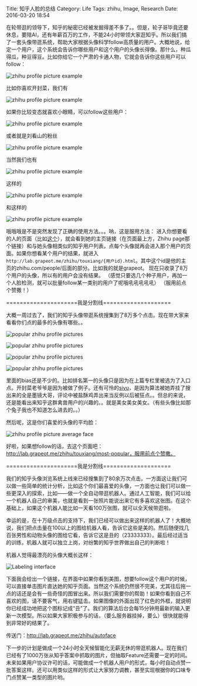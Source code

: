 Title: 知乎人脸的总结
Category: Life
Tags: zhihu, Image, Research
Date: 2016-03-20 18:54

在轮带逛的领导下，知乎的秘密已经被发掘得差不多了。。但是，轮子哥毕竟还要休息，要陪AI，还有年薪百万的工作，不能24小时带领大家逛知乎。所以我们搞了一套头像带逛系统，帮助大家根据头像科学follow高质量的用户。大概地说，给定一个用户，这个系统会告诉你哪些用户和这个用户的头像长得像。那什么，种瓜得瓜，种豆得豆。比如你给它一个严肃的卡通人物，它就会告诉你这些用户可以follow：

![zhihu profile picture example](/images/zhihu-face-example-1.png)

比如你喜欢开封菜，我们有

![zhihu profile picture example](/images/zhihu-face-example-2.png)

如果你比较变态就喜欢小眼睛，可以follow这些用户：

![zhihu profile picture example](/images/zhihu-face-example-3.png)

或者就是刘看山的粉丝

![zhihu profile picture example](/images/zhihu-face-example-4.png)

当然我们也有

![zhihu profile picture example](/images/zhihu-face-example-5.png)

这样的

![zhihu profile picture example](/images/zhihu-face-example-6.png)

和这样的

![zhihu profile picture example](/images/zhihu-face-example-7.png)

哦哦哦是不是突然发现了正确的使用方法。。。呐，这是服用方法：
进入你想要看的人的页面（比如[这个](http://lab.grapeot.me/zhihu/touxiang/simpleprison.html)），就会看到她的主页链接（在页面最上方，Zhihu page那个链接）和与她头像相类似的知乎用户列表。点每个头像就再会进入那个用户的页面。如果你想看某个用户的结果，就进入`http://lab.grapeot.me/zhihu/touxiang/{用户id}.html`。其中这个id是他的主页的zhihu.com/people/后面的部分。比如我的就是grapeot。
现在只收录了8万个用户的头像，所以有的用户会没有结果。
（感觉只要选几个种子用户，再加一个人脸检测，就可以批量follow某一类别的用户了呢哦吼吼吼吼吼）
（服用前点个赞撒！）

=====================我是分割线====================

大概一周过去了，我们的知乎头像带逛系统搜集到了8万多个点击。现在带大家来看看你们点的最多的头像有哪些。。

![popular zhihu profile pictures](/images/zhihu-face-attractive-1.png)

![popular zhihu profile pictures](/images/zhihu-face-attractive-2.png)

![popular zhihu profile pictures](/images/zhihu-face-attractive-3.png)

![popular zhihu profile pictures](/images/zhihu-face-attractive-4.png)

里面的bias还是不少的。比如排名第一的头像只是因为在上篇专栏里被选为了入口点。开封菜老爷爷是因为被做了例子。还有可怜的[siyu](http://lab.grapeot.me/zhihu/touxiang/siyu-yang.html)，是因为算法被她弄挂了搜出来的全是墨镜大哥，评论中被盐酥鸡弄出来当反例以后被狂点。。但总的来说，还是能看出来知乎这群禽兽用户的兴趣的。。就是美女美女美女。（有些头像比如那个兔子我也不知道怎么进去的。。）

然后呢，这是你们喜爱的头像的平均脸：

![zhihu profile picture average face](/images/zhihu-face-average.png)

好啦，如果想follow的话，去这个页面吧：http://lab.grapeot.me/zhihu/touxiang/most-popular，服用前点个赞撒。

=====================我是分割线====================

我们的知乎头像浏览系统上线来已经搜集到了80余万次点击。一方面这让我们可以做一些简单的统计分析，比如这个你们最喜爱的头像，一方面也让我们可以做一些更深入的探索，比如——做一个全自动带逛机器人。通过人工智能，我们可以给一个机器人自己的审美，也就是看到一张照片能说出来它有多喜欢这张图。在这个基础上，如果这个机器人能比如一天看100万张图，就可以全天候带逛啦。

幸运的是，在十万级点击的支持下，我们已经可以做出来这样的机器人了！大概地说，我们把点击量在100以上的图给机器人看，告诉它这些是美的。然后随便找几百张男性和动物头像的图给它看，告诉它这是丑的（23333333）。最后经过适当的训练，机器人就可以独立上岗，对纷繁的知乎世界做出自己的判断啦！

机器人觉得最漂亮的头像大概长这样：

![Labeling interface](/images/zhihu-face-label.png)

下面我会给出一个链接，在界面中如果你看到美图，想要follow这个用户的时候，可以直接单击图片直达她的知乎页面。当然这个系统仍然很不完美，尤其往后拖一点的话还是会有一些奇怪的图冒出来。所以我们需要你的帮助！如果你看到自己不喜欢的图，请不要客气，用右键猛击。如果图像的外面出现了红色的外框，就说明你已经成功地把这个图标记成“丑”了。我们的算法后台会每15分钟用最新的输入更新一次模型。所以如果大家积极参与的话，（要么服务器挂掉，要么）很快就能得到非常好的结果了。

传送门：http://lab.grapeot.me/zhihu/autoface

下一步的计划是做成一个24小时全天候智能化无薪无休的带逛机器人。现在我们已经有了1000万张从知乎答案中抓取的图片，但抽取Feature还需要一定的时间。未来如果用户协议许可的话，可能做成一个机器人用户的形式，每小时自动点赞一批答案这样。还可以用类似这样的形式让大家努力调教，甚至实现根据你的口味专门点赞某一类型的图片哟。